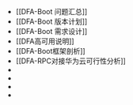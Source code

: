 - [[DFA-Boot 问题汇总]]
- [[DFA-Boot 版本计划]]
- [[DFA-Boot 需求设计]]
- [[DFA高可用说明]]
- [[DFA-Boot框架剖析]]
- [[DFA-RPC对接华为云可行性分析]]
-
-
-
-